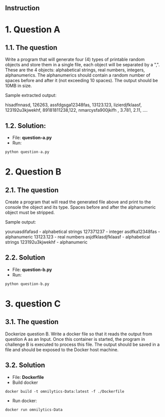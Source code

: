 Instruction
----------------------

# 1. Question A
## 1.1. The question
Write a program that will generate four (4) types of printable random objects and store them in a single file, each object will be separated by a ",".  These are the 4 objects: alphabetical strings, real numbers, integers, alphanumerics. The alphanumerics should contain a random number of spaces before and after it (not exceeding 10 spaces). The output should be 10MB in size.

Sample extracted output:

hisadfnnasd, 126263, assfdgsga12348fas, 13123.123, 
lizierdjfklaasf, 123192u3kjwekhf, 89181811238,122, 
nmarcysfa900jkifh  , 3.781, 2.11, ....

## 1.2. Solution:
- File: __question-a.py__
- Run: 
```Python
python question-a.py
```

# 2. Question B
## 2.1. The question
Create a program that will read the generated file above and print to the console the object and its type. Spaces before and after the alphanumeric object must be stripped.

Sample output:

youruasdifafasd - alphabetical strings
127371237 - integer
asdfka12348fas - alphanumeric
13123.123 - real numbers
asjdfklasdjfklaasf - alphabetical strings
123192u3kjwekhf - alphanumeric

## 2.2. Solution
- File: __question-b.py__
- Run: 
```Python
python question-b.py
```

# 3. question C
## 3.1. The question
Dockerize question B. Write a docker file so that it reads the output from question A as an Input. Once this container is started,  the program in challenge B is executed to process this file. The output should be saved in a file and should be exposed to the Docker host machine.

## 3.2. Solution
- File: __Dockerfile__
- Build docker
```dockerfile
docker build -t omnilytics-Data:latest -f ./Dockerfile

```
- Run docker:
```dockerfile
docker run omnilytics-Data
```
